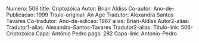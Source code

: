 Numero: 506
title: Criptozóica
Autor: Brian Aldiss
Co-autor: 
Ano-de-Publicacao: 1999
Titulo-original: An Age
Tradutor: Alexandra Santos Tavares
Co-tradutor: 
Ano-de-edicao: 1967
alias: Brian-Aldiss
Autor2-alias: 
Tradutor1-alias: Alexandra-Santos-Tavares
Tradutor2-alias: 
Titulo-link: 506-Criptozoica
Capa: António Pedro
pags: 282
Capa-link: Antonio-Pedro